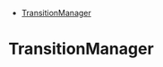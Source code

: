 <!-- TOC depthFrom:1 depthTo:6 withLinks:1 updateOnSave:1 orderedList:0 -->

- [TransitionManager](#transitionmanager)

<!-- /TOC -->


# TransitionManager
